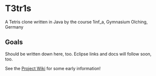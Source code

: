 # T3tr1s
A Tetris clone written in Java by the course 1inf_a, Gymnasium Olching, Germany

## Goals
Should be written down here, too.
Eclipse links and docs will follow soon, too.

See the [Project Wiki](wiki) for some early information!
